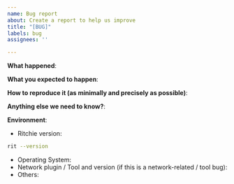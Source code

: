 ```yaml
---
name: Bug report
about: Create a report to help us improve
title: "[BUG]"
labels: bug
assignees: ''

---
```


<!-- Please use this template while reporting a bug and
provide as much info as possible.
Not doing so may result in your bug not being addressed
in a timely manner. Thanks!
-->

**What happened**:

**What you expected to happen**:

**How to reproduce it (as minimally and precisely as possible)**:

**Anything else we need to know?**:

**Environment**:

- Ritchie version:

```bash
rit --version
```

- Operating System:
- Network plugin / Tool and version (if this is a network-related / tool bug):
- Others:
